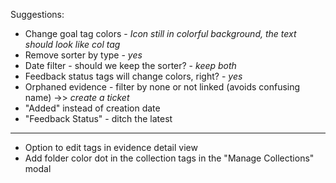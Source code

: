 Suggestions: 
* Change goal tag colors - _Icon still in colorful background, the text should look like col tag_
* Remove sorter by type - _yes_
* Date filter - should we keep the sorter? - _keep both_
* Feedback status tags will change colors, right? - _yes_
* Orphaned evidence  - filter by none or not linked (avoids confusing name) ->> _create a ticket_
* "Added" instead of creation date
* "Feedback Status" - ditch the latest
_____
*  Option to edit tags in evidence detail view 
* Add folder color dot in the collection tags in the "Manage Collections" modal